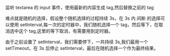 监听 textarea 的 input 事件，使用最新的内容生成 tag,然后替换之前的 tag

难点就是随机的选择，假设整个随机选择的过程持续 3s，在 3s 内 间断 的选择可以使用 setInterval,每一次的定时器中，我们随机选择一个 tag，然后等下，在取消选中这个 tag,这里的等下取消，有需要用到定时器。

由于之前设置了 setInterval，我们需要停下，一共持续 3s,我们最用一个 setTimeout，在 3s 后停止 setInterval，最后在随机选择一个作为最终结果。
